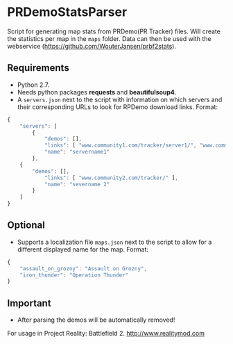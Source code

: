 # PRDemoStatsParser
Script for generating map stats from PRDemo(PR Tracker) files.
Will create the statistics per map in the ```maps``` folder.
Data can then be used with the webservice (https://github.com/WouterJansen/prbf2stats).

## Requirements
* Python 2.7.
* Needs python packages **requests** and **beautifulsoup4**.
* A ```servers.json``` next to the script with information on which servers and their corresponding URLs to look for RPDemo download links. Format:
```javascript
{
    "servers": [
        {
            "demos": [],
            "links": [ "www.community1.com/tracker/server1/", "www.community1.com/tracker/server2/" ], 
            "name": "servername1"
        },
	{
	    "demos": [],
            "links": [ "www.community2.com/tracker/" ], 
            "name": "severname 2"
        }
    ]
}
```
## Optional
* Supports a localization file ```maps.json``` next to the script to allow for a different displayed name for the map.
Format:
```javascript
{
    "assault_on_grozny": "Assault on Grozny",
	"iron_thunder": "Operation Thunder"
}
```
## Important
* After parsing the demos will be automatically removed!

For usage in Project Reality: Battlefield 2. http://www.realitymod.com
